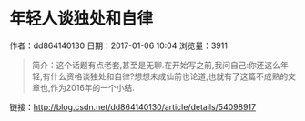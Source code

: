 # 年轻人谈独处和自律
作者：dd864140130
日期：2017-01-06 10:04
浏览量：3911
> 简介：这个话题有点老套,甚至是无聊.在开始写之前,我问自己:你还这么年轻,有什么资格谈独处和自律?想想未成仙前也论道,也就有了这篇不成熟的文章也,作为2016年的一个小结.

 链接：http://blog.csdn.net/dd864140130/article/details/54098917
